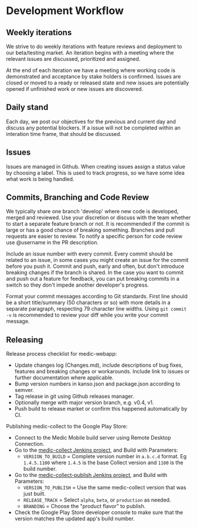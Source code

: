 # Development Workflow

## Weekly iterations

We strive to do weekly iterations with feature reviews and deployment to our
beta/testing market.  An iteration begins with a meeting where the relevant
issues are discussed, prioritized and assigned.

At the end of each iteration we have a meeting where working code is
demonstrated and acceptance by stake holders is confirmed. Issues are closed or
moved to a ready or released state and new issues are potentially opened if
unfinished work or new issues are discovered.

## Daily stand

Each day, we post our objectives for the previous and current day and discuss
any potential blockers.  If a issue will not be completed within an interation
time frame, that should be discussed.

## Issues

Issues are managed in Github.  When creating issues assign a status value by
choosing a label.  This is used to track progress, so we have some idea what 
work is being handled.

## Commits, Branching and Code Review

We typically share one branch 'develop' where new code is developed, merged and
reviewed.  Use your discretion or discuss with the team whether to start a
separate feature branch or not. It is recommended if the commit is large or has
a good chance of breaking something. Branches and pull requests are easier to
review.  To notify a specific person for code review use @username in the PR
description.

Include an issue number with every commit.  Every commit should be related to an
issue, in some cases you might create an issue for the commit before you push
it.  Commit and push, early and often,  but don't introduce breaking changes if
the branch is shared.  In the case you want to commit and push out a feature
for feedback, you can put breaking commits in a switch so they don't impede
another developer's progress.

Format your commit messages according to Git standards.  First line should be a
short title/summary (50 characters or so) with more details in a separate
paragraph, respecting 79 character line widths. Using `git commit -v` is recommended
to review your diff while you write your commit message.

## Releasing

Release process checklist for medic-webapp:

* Update changes log (Changes.md), include descriptions of bug fixes, features
  and breaking changes or workarounds.  Include link to issues or further documentation 
  where applicable.
* Bump version numbers in kanso.json and package.json according to semver.
* Tag release in git using Github releases manager.
* Optionally merge with major version branch, e.g. v0.4, v1.
* Push build to release market or confirm this happened automatically by CI.

Publishing medic-collect to the Google Play Store:

* Connect to the Medic Mobile build server using Remote Desktop Connection.
* Go to the [medic-collect Jenkins project](http://localhost:8080/job/medic-collect/), and Build with Parameters:
  * `VERSION_TO_BUILD` = Complete version number in `a.b.c.d` format. Eg `1.4.5.1100` where `1.4.5` is the base Collect version and `1100` is the build number.
* Go to the [medic-collect-publish Jenkins project](http://localhost:8080/job/medic-collect-publish/), and Build with Parameters:
  * `VERSION_TO_PUBLISH` = Use the same medic-collect version that was just built.
  * `RELEASE_TRACK` = Select `alpha`, `beta`, or `production` as needed.
  * `BRANDING` = Choose the "product flavor" to publish.
* Check the Google Play Store developer console to make sure that the version matches the updated app's build number.
